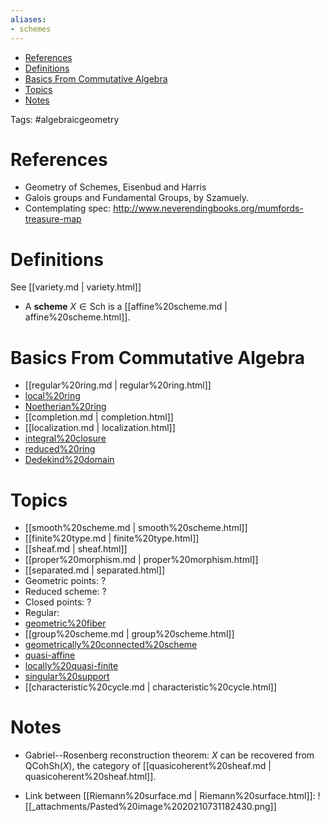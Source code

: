 ```yaml
---
aliases:
- schemes
---
```


-   [References](#references)
-   [Definitions](#definitions)
-   [Basics From Commutative Algebra](#basics-from-commutative-algebra)
-   [Topics](#topics)
-   [Notes](#notes)














Tags: \#algebraicgeometry

# References

-   Geometry of Schemes, Eisenbud and Harris
-   Galois groups and Fundamental Groups, by Szamuely.
-   Contemplating spec: <http://www.neverendingbooks.org/mumfords-treasure-map>

# Definitions

See [[variety.md | variety.html]]

-   A **scheme** $X\in {\mathsf{Sch}}$ is a [[affine%20scheme.md | affine%20scheme.html]].

# Basics From Commutative Algebra

-   [[regular%20ring.md | regular%20ring.html]]
-   [local%20ring](local%20ring)
-   [Noetherian%20ring](Noetherian%20ring)
-   [[completion.md | completion.html]]
-   [[localization.md | localization.html]]
-   [integral%20closure](integral%20closure)
-   [reduced%20ring](reduced%20ring)
-   [Dedekind%20domain](Dedekind%20domain)

# Topics

-   [[smooth%20scheme.md | smooth%20scheme.html]]
-   [[finite%20type.md | finite%20type.html]]
-   [[sheaf.md | sheaf.html]]
-   [[proper%20morphism.md | proper%20morphism.html]]
-   [[separated.md | separated.html]]
-   Geometric points: ?
-   Reduced scheme: ?
-   Closed points: ?
-   Regular:
-   [geometric%20fiber](geometric%20fiber)
-   [[group%20scheme.md | group%20scheme.html]]
-   [geometrically%20connected%20scheme](geometrically%20connected%20scheme)
-   [quasi-affine](quasi-affine)
-   [locally%20quasi-finite](locally%20quasi-finite)
-   [singular%20support](singular%20support)
-   [[characteristic%20cycle.md | characteristic%20cycle.html]]

# Notes

-   Gabriel--Rosenberg reconstruction theorem: $X$ can be recovered from ${\mathsf{QCoh}}{\mathsf{Sh}}(X)$, the category of [[quasicoherent%20sheaf.md | quasicoherent%20sheaf.html]].

-   Link between [[Riemann%20surface.md | Riemann%20surface.html]]: ![[_attachments/Pasted%20image%2020210731182430.png]]
